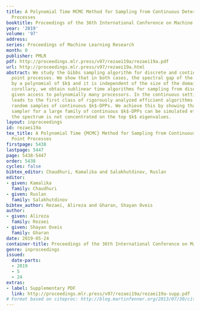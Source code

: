 ```yaml
---
title: A Polynomial Time MCMC Method for Sampling from Continuous Determinantal Point
  Processes
booktitle: Proceedings of the 36th International Conference on Machine Learning
year: '2019'
volume: '97'
address: 
series: Proceedings of Machine Learning Research
month: 0
publisher: PMLR
pdf: http://proceedings.mlr.press/v97/rezaei19a/rezaei19a.pdf
url: http://proceedings.mlr.press/v97/rezaei19a.html
abstract: We study the Gibbs sampling algorithm for discrete and continuous $k$-determinantal
  point processes. We show that in both cases, the spectral gap of the chain is bounded
  by a polynomial of $k$ and it is independent of the size of the domain. As an immediate
  corollary, we obtain sublinear time algorithms for sampling from discrete $k$-DPPs
  given access to polynomially many processors. In the continuous setting, our result
  leads to the first class of rigorously analyzed efficient algorithms to generate
  random samples of continuous $k$-DPPs. We achieve this by showing that the Gibbs
  sampler for a large family of continuous $k$-DPPs can be simulated efficiently when
  the spectrum is not concentrated on the top $k$ eigenvalues.
layout: inproceedings
id: rezaei19a
tex_title: A Polynomial Time {MCMC} Method for Sampling from Continuous Determinantal
  Point Processes
firstpage: 5438
lastpage: 5447
page: 5438-5447
order: 5438
cycles: false
bibtex_editor: Chaudhuri, Kamalika and Salakhutdinov, Ruslan
editor:
- given: Kamalika
  family: Chaudhuri
- given: Ruslan
  family: Salakhutdinov
bibtex_author: Rezaei, Alireza and Gharan, Shayan Oveis
author:
- given: Alireza
  family: Rezaei
- given: Shayan Oveis
  family: Gharan
date: 2019-05-24
container-title: Proceedings of the 36th International Conference on Machine Learning
genre: inproceedings
issued:
  date-parts:
  - 2019
  - 5
  - 24
extras:
- label: Supplementary PDF
  link: http://proceedings.mlr.press/v97/rezaei19a/rezaei19a-supp.pdf
# Format based on citeproc: http://blog.martinfenner.org/2013/07/30/citeproc-yaml-for-bibliographies/
---
```

